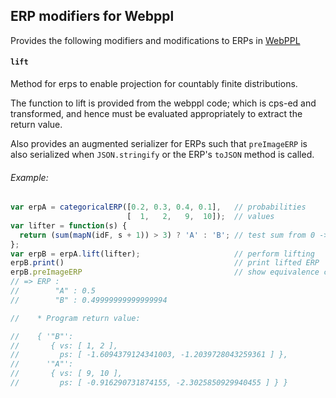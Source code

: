 ## ERP modifiers for Webppl

Provides the following modifiers and modifications to ERPs in
[WebPPL](http://webppl.org/)

#### `lift`

Method for erps to enable projection for countably finite distributions.

The function to lift is provided from the webppl code; which is cps-ed and
transformed, and hence must be evaluated appropriately to extract the return
value.

Also provides an augmented serializer for ERPs such that `preImageERP` is also
serialized when `JSON.stringify` or the ERP's `toJSON` method is called.

###### Example:

~~~~ js
var erpA = categoricalERP([0.2, 0.3, 0.4, 0.1],   // probabilities
                          [  1,   2,   9,  10]);  // values
var lifter = function(s) {
  return (sum(mapN(idF, s + 1)) > 3) ? 'A' : 'B'; // test sum from 0 -> n
};
var erpB = erpA.lift(lifter);                     // perform lifting
erpB.print()                                      // print lifted ERP
erpB.preImageERP                                  // show equivalence classes
// => ERP :
//        "A" : 0.5
//        "B" : 0.49999999999999994

//    * Program return value:

//    { '"B"':
//       { vs: [ 1, 2 ],
//         ps: [ -1.6094379124341003, -1.2039728043259361 ] },
//      '"A"':
//       { vs: [ 9, 10 ],
//         ps: [ -0.916290731874155, -2.3025850929940455 ] } }
~~~~

